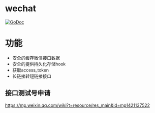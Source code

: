 # wechat


[![GoDoc](https://godoc.org/github.com/og/gowechat?status.svg)](https://godoc.org/github.com/og/gowechat)


# 功能

- 安全的缓存微信接口数据
- 安全的提供持久化存储hook
- 获取access_token
- 长链接转短链接接口


## 接口测试号申请

https://mp.weixin.qq.com/wiki?t=resource/res_main&id=mp1421137522


